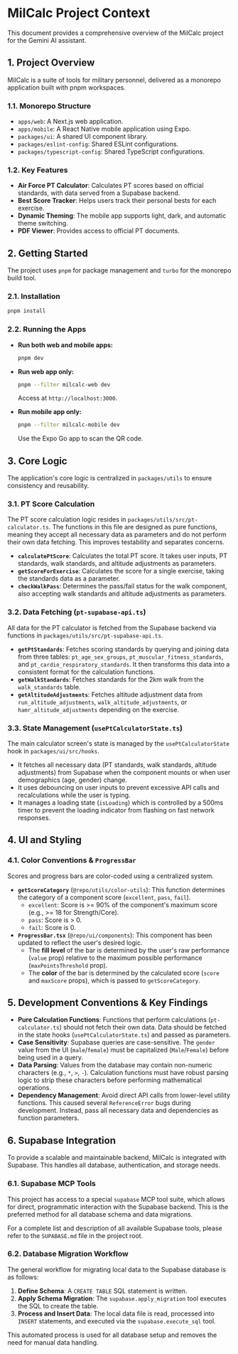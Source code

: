 # MilCalc Project Context

This document provides a comprehensive overview of the MilCalc project for the Gemini AI assistant.

## 1. Project Overview

MilCalc is a suite of tools for military personnel, delivered as a monorepo application built with pnpm workspaces.

### 1.1. Monorepo Structure

-   `apps/web`: A Next.js web application.
-   `apps/mobile`: A React Native mobile application using Expo.
-   `packages/ui`: A shared UI component library.
-   `packages/eslint-config`: Shared ESLint configurations.
-   `packages/typescript-config`: Shared TypeScript configurations.

### 1.2. Key Features

-   **Air Force PT Calculator**: Calculates PT scores based on official standards, with data served from a Supabase backend.
-   **Best Score Tracker**: Helps users track their personal bests for each exercise.
-   **Dynamic Theming**: The mobile app supports light, dark, and automatic theme switching.
-   **PDF Viewer**: Provides access to official PT documents.

## 2. Getting Started

The project uses `pnpm` for package management and `turbo` for the monorepo build tool.

### 2.1. Installation

```bash
pnpm install
```

### 2.2. Running the Apps

-   **Run both web and mobile apps:**
    ```bash
    pnpm dev
    ```
-   **Run web app only:**
    ```bash
    pnpm --filter milcalc-web dev
    ```
    Access at `http://localhost:3000`.

-   **Run mobile app only:**
    ```bash
    pnpm --filter milcalc-mobile dev
    ```
    Use the Expo Go app to scan the QR code.

## 3. Core Logic

The application's core logic is centralized in `packages/utils` to ensure consistency and reusability.

### 3.1. PT Score Calculation

The PT score calculation logic resides in `packages/utils/src/pt-calculator.ts`. The functions in this file are designed as pure functions, meaning they accept all necessary data as parameters and do not perform their own data fetching. This improves testability and separates concerns.

-   **`calculatePtScore`**: Calculates the total PT score. It takes user inputs, PT standards, walk standards, and altitude adjustments as parameters.
-   **`getScoreForExercise`**: Calculates the score for a single exercise, taking the standards data as a parameter.
-   **`checkWalkPass`**: Determines the pass/fail status for the walk component, also accepting walk standards and altitude adjustments as parameters.

### 3.2. Data Fetching (`pt-supabase-api.ts`)

All data for the PT calculator is fetched from the Supabase backend via functions in `packages/utils/src/pt-supabase-api.ts`.

-   **`getPtStandards`**: Fetches scoring standards by querying and joining data from three tables: `pt_age_sex_groups`, `pt_muscular_fitness_standards`, and `pt_cardio_respiratory_standards`. It then transforms this data into a consistent format for the calculation functions.
-   **`getWalkStandards`**: Fetches standards for the 2km walk from the `walk_standards` table.
-   **`getAltitudeAdjustments`**: Fetches altitude adjustment data from `run_altitude_adjustments`, `walk_altitude_adjustments`, or `hamr_altitude_adjustments` depending on the exercise.

### 3.3. State Management (`usePtCalculatorState.ts`)

The main calculator screen's state is managed by the `usePtCalculatorState` hook in `packages/ui/src/hooks`.

-   It fetches all necessary data (PT standards, walk standards, altitude adjustments) from Supabase when the component mounts or when user demographics (age, gender) change.
-   It uses debouncing on user inputs to prevent excessive API calls and recalculations while the user is typing.
-   It manages a loading state (`isLoading`) which is controlled by a 500ms timer to prevent the loading indicator from flashing on fast network responses.

## 4. UI and Styling

### 4.1. Color Conventions & `ProgressBar`

Scores and progress bars are color-coded using a centralized system.

-   **`getScoreCategory`** (`@repo/utils/color-utils`): This function determines the category of a component score (`excellent`, `pass`, `fail`).
    -   `excellent`: Score is >= 90% of the component's maximum score (e.g., >= 18 for Strength/Core).
    -   `pass`: Score is > 0.
    -   `fail`: Score is 0.
-   **`ProgressBar.tsx`** (`@repo/ui/components`): This component has been updated to reflect the user's desired logic.
    -   The **fill level** of the bar is determined by the user's raw performance (`value` prop) relative to the maximum possible performance (`maxPointsThreshold` prop).
    -   The **color** of the bar is determined by the calculated score (`score` and `maxScore` props), which is passed to `getScoreCategory`.

## 5. Development Conventions & Key Findings

-   **Pure Calculation Functions**: Functions that perform calculations (`pt-calculator.ts`) should not fetch their own data. Data should be fetched in the state hooks (`usePtCalculatorState.ts`) and passed as parameters.
-   **Case Sensitivity**: Supabase queries are case-sensitive. The `gender` value from the UI (`male`/`female`) must be capitalized (`Male`/`Female`) before being used in a query.
-   **Data Parsing**: Values from the database may contain non-numeric characters (e.g., `*`, `>`, `-`). Calculation functions must have robust parsing logic to strip these characters before performing mathematical operations.
-   **Dependency Management**: Avoid direct API calls from lower-level utility functions. This caused several `ReferenceError` bugs during development. Instead, pass all necessary data and dependencies as function parameters.

## 6. Supabase Integration

To provide a scalable and maintainable backend, MilCalc is integrated with Supabase. This handles all database, authentication, and storage needs.

### 6.1. Supabase MCP Tools

This project has access to a special `supabase` MCP tool suite, which allows for direct, programmatic interaction with the Supabase backend. This is the preferred method for all database schema and data migrations.

For a complete list and description of all available Supabase tools, please refer to the `SUPABASE.md` file in the project root.

### 6.2. Database Migration Workflow

The general workflow for migrating local data to the Supabase database is as follows:

1.  **Define Schema**: A `CREATE TABLE` SQL statement is written.
2.  **Apply Schema Migration**: The `supabase.apply_migration` tool executes the SQL to create the table.
3.  **Process and Insert Data**: The local data file is read, processed into `INSERT` statements, and executed via the `supabase.execute_sql` tool.

This automated process is used for all database setup and removes the need for manual data handling.